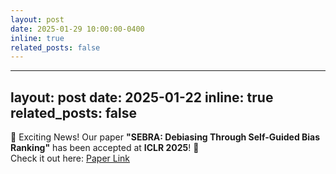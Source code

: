 ```yaml
---
layout: post
date: 2025-01-29 10:00:00-0400
inline: true
related_posts: false
---
```


---
layout: post
date: 2025-01-22
inline: true
related_posts: false
---

🎉 Exciting News! Our paper **"SEBRA: Debiasing Through Self-Guided Bias Ranking"** has been accepted at **ICLR 2025**! 🚀  
Check it out here: [Paper Link](https://kadarsh22.github.io/sebra_iclr25/)


